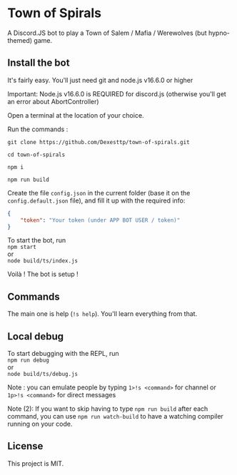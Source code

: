 # Town of Spirals

A Discord.JS bot to play a Town of Salem / Mafia / Werewolves (but hypno-themed) game.

## Install the bot

It's fairly easy. You'll just need git and node.js v16.6.0 or higher

Important: Node.js v16.6.0 is REQUIRED for discord.js (otherwise you'll get an error about AbortController)

Open a terminal at the location of your choice.

Run the commands :

`git clone https://github.com/Dexesttp/town-of-spirals.git`

`cd town-of-spirals`

`npm i`

`npm run build`

Create the file `config.json` in the current folder (base it on the `config.default.json` file), and fill it up with the required info:

```json
{
	"token": "Your token (under APP BOT USER / token)"
}
```

To start the bot, run  
`npm start`  
or  
`node build/ts/index.js`

Voilà ! The bot is setup !

## Commands

The main one is help (`!s help`). You'll learn everything from that.

## Local debug

To start debugging with the REPL, run  
`npm run debug`  
or  
`node build/ts/debug.js`

Note : you can emulate people by typing `1>!s <command>` for channel or `1p>!s <command>` for direct messages

Note (2): If you want to skip having to type `npm run build` after each command, you can use `npm run watch-build` to have a watching compiler running on your code.

## License

This project is MIT.
